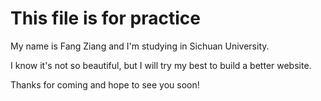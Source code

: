 # This file is for practice

My name is Fang Ziang and I'm studying in Sichuan University.

I know it's not so beautiful, but I will try my best to build a better website.

Thanks for coming and hope to see you soon!
